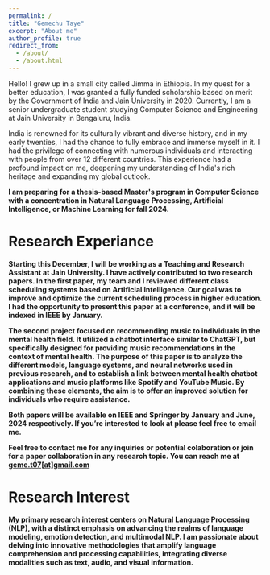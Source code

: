 ```yaml
---
permalink: /
title: "Gemechu Taye"
excerpt: "About me"
author_profile: true
redirect_from: 
  - /about/
  - /about.html
---
```


Hello! I grew up in a small city called Jimma in Ethiopia. In my quest for a better education, I was granted a fully funded scholarship based on merit by the Government of India and Jain University in 2020. Currently, I am a senior undergraduate student studying Computer Science and Engineering at Jain University in Bengaluru, India. 

India is renowned for its culturally vibrant and diverse history, and in my early twenties, I had the chance to fully embrace and immerse myself in it. I had the privilege of connecting with numerous individuals and interacting with people from over 12 different countries. This experience had a profound impact on me, deepening my understanding of India's rich heritage and expanding my global outlook.



<b>I am preparing for a thesis-based Master's program in Computer Science with a concentration in Natural Language Processing, Artificial Intelligence, or Machine Learning for fall 2024.<b>


Research Experiance
======

Starting this December, I will be working as a Teaching and Research Assistant at Jain University. I have actively contributed to two research papers. In the first paper, my team and I reviewed different class scheduling systems based on Artificial Intelligence. Our goal was to improve and optimize the current scheduling process in higher education. I had the opportunity to present this paper at a conference, and it will be indexed in IEEE by January.

The second project focused on recommending music to individuals in the mental health field. It utilized a chatbot interface similar to ChatGPT, but specifically designed for providing music recommendations in the context of mental health. The purpose of this paper is to analyze the different models, language systems, and neural networks used in previous research, and to establish a link between mental health chatbot applications and music platforms like Spotify and YouTube Music. By combining these elements, the aim is to offer an improved solution for individuals who require assistance.

Both papers will be available on IEEE and Springer by January and June, 2024 respectively. If you’re interested to look at please feel free to email me.

<b>Feel free to contact me for any inquiries or potential colaboration or join for a paper collaboration in any research topic. You can reach me at [geme.t07[at]gmail.com](geme.t07@gmail.com) <b>



Research Interest
======
My primary research interest centers on Natural Language Processing (NLP), with a distinct emphasis on advancing the realms of language modeling, emotion detection, and multimodal NLP. I am passionate about delving into innovative methodologies that amplify language comprehension and processing capabilities, integrating diverse modalities such as text, audio, and visual information.


